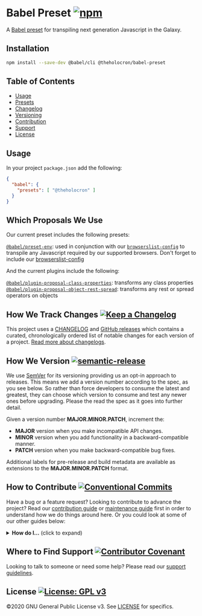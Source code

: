 # Babel Preset [![npm](https://img.shields.io/npm/v/@theholocron/babel-preset?color=red)](https://www.npmjs.com/package/@theholocron/babel-preset)

A [Babel preset](https://babeljs.io/docs/usage/babelrc/) for transpiling next generation Javascript in the Galaxy.

## Installation

```bash
npm install --save-dev @babel/cli @theholocron/babel-preset
```

## Table of Contents

- [Usage](#usage)
- [Presets](#which-proposals-we-use)
- [Changelog](#how-we-track-changes)
- [Versioning](#how-we-version)
- [Contribution](#how-to-contribute)
- [Support](#where-to-find-suport)
- [License](#license)

## Usage

In your project `package.json` add the following:

```json
{
  "babel": {
    "presets": [ "@theholocron" ]
  }
}
```

## Which Proposals We Use

Our current preset includes the following presets:

[`@babel/preset-env`](https://babeljs.io/docs/en/babel-preset-env.html): used in conjunction with our [`browserslist-config`](https://github.com/threepio/tree/master/packages/browserslist-config) to transpile any Javascript required by our supported browsers. Don't forget to include our [browserslist-config](../browserslist-config/README.md)

And the current plugins include the following:

[`@babel/plugin-proposal-class-properties`](https://babeljs.io/docs/en/babel-plugin-proposal-class-properties): transforms any class properties
[`@babel/plugin-proposal-object-rest-spread`](https://babeljs.io/docs/en/babel-plugin-proposal-object-rest-spread): transforms any rest or spread operators on objects

## How We Track Changes [![Keep a Changelog](https://img.shields.io/badge/Keep%20a%20Changelog-1.0.0-orange)](https://keepachangelog.com/en/1.0.0/)

This project uses a [CHANGELOG](./CHANGELOG.md) and [GitHub releases](https://help.github.com/en/github/administering-a-repository/about-releases) which contains a curated, chronologically ordered list of notable changes for each version of a project. [Read more about changelogs](https://keepachangelog.com/en/1.0.0/).

## How We Version [![semantic-release](https://img.shields.io/badge/%20%20%F0%9F%93%A6%F0%9F%9A%80-semantic--release-e10079.svg)](https://github.com/semantic-release/semantic-release)

We use [SemVer](https://semver.org/) for its versioning providing us an opt-in approach to releases. This means we add a version number according to the spec, as you see below. So rather than force developers to consume the latest and greatest, they can choose which version to consume and test any newer ones before upgrading. Please the read the spec as it goes into further detail.

Given a version number **MAJOR.MINOR.PATCH**, increment the:

- **MAJOR** version when you make incompatible API changes.
- **MINOR** version when you add functionality in a backward-compatible manner.
- **PATCH** version when you make backward-compatible bug fixes.

Additional labels for pre-release and build metadata are available as extensions to the **MAJOR.MINOR.PATCH** format.

## How to Contribute [![Conventional Commits](https://img.shields.io/badge/Conventional%20Commits-1.0.0-yellow.svg)](https://conventionalcommits.org)

Have a bug or a feature request? Looking to contribute to advance the project? Read our [contribution guide](./github/CONTRIBUTING.md) or [maintenance guide](./.github/MAINTAINING.md) first in order to understand how we do things around here. Or you could look at some of our other guides below:

<details>
  <summary><strong>How do I…</strong> (click to expand)</summary>

- [Ask or Say Something?](../../.github/SUPPORT.md)
    - [Request Support](../../.github/SUPPORT.md#request-support)
    - [Report an Error or Bug](../../.github/SUPPORT.md#report-an-error-or-bug)
    - [Request a Feature](../../.github/SUPPORT.md#request-a-feature)
- [Make Something?](../../.github/CONTRIBUTING.md)
    - [Setup the Project](../../.github/CONTRIBUTING.md#get-started)
    - [Create an Issue](../../.github/CONTRIBUTING.md#creating-a-good-issue)
    - [Create a Feature Request](../../.github/CONTRIBUTING.md#create-a-good-feature-request)
    - [Contribute Documentation](../../.github/CONTRIBUTING.md#contribute-to-documentation)
    - [Contribute Code](../../.github/CONTRIBUTING.md#create-a-pull-request)
    - [Join the Team](../../.github/CONTRIBUTING.md#join-the-team)
- [Manage Something](../../.github/MAINTAINING.md)
    - [Provide Support on Issues](../../.github/MAINTAINING.md#provide-support-on-issues)
    - [Label Issues](../../.github/MAINTAINING.md#label-issues)
    - [Clean Up Issues and PRs](../../.github/MAINTAINING.md#clean-up-issues-and-prs)
    - [Create a Pull Request](../../.github/MAINTAINING.md#create-a-pull-request)
    - [Review Pull Requests](../../.github/MAINTAINING.md#review-pull-requests)
    - [Merge Pull Requests](../../.github/MAINTAINING.md#merge-pull-requests)
    - [Tag a Release](../../.github/MAINTAINING.md#tag-a-release)
    - [Release a Version](../../.github/MAINTAINING.md#release-a-version)

</details>

## Where to Find Support [![Contributor Covenant](https://img.shields.io/badge/Contributor%20Covenant-v2.0%20adopted-ff69b4.svg)](code_of_conduct.md)

Looking to talk to someone or need some help? Please read our [support guidelines](../../.github/SUPPORT.md).

## License [![License: GPL v3](https://img.shields.io/badge/License-GPLv3-blue.svg)](https://www.gnu.org/licenses/gpl-3.0)

©2020 GNU General Public License v3. See [LICENSE](../../LICENSE.md) for specifics.
